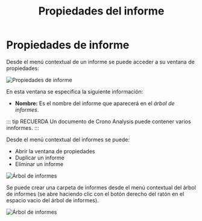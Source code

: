 ﻿---
title: Propiedades del informe
position: 12
Autogenerated: true
---

# Propiedades de informe

Desde el menú contextual de un informe se puede acceder a su ventana de propiedades:

![Propiedades de informe](/images/analysis/PropiedadesInforme.png)

En esta ventana se especifica la siguiente información:

- **Nombre:** Es el nombre del informe que aparecerá en el *árbol de informes*.

::: tip RECUERDA
Un documento de Crono Analysis puede contener varios innformes. 
:::



Desde el menú contextual del informes se puede:

- Abrir la ventana de propiedades
- Duplicar un informe
- Eliminar un informe


![Árbol de informes](/images/analysis/ArbolInformes.png)


Se puede crear una carpeta de informes desde el menú contextual del árbol de informes (se abre haciendo clic con el botón derecho del ratón en el espacio vacio del árbol de informes). 


![Árbol de informes](/images/analysis/ArbolInformes2.png)
